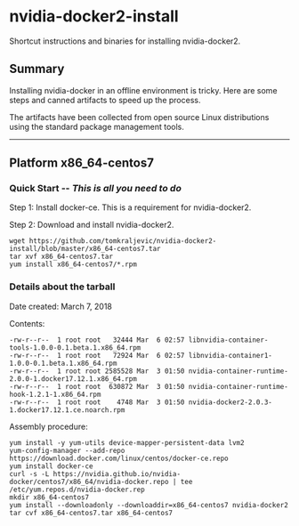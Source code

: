 # nvidia-docker2-install
Shortcut instructions and binaries for installing nvidia-docker2.

## Summary

Installing nvidia-docker in an offline environment is tricky.  Here are some steps and canned artifacts to speed up the process.

The artifacts have been collected from open source Linux distributions using the standard package management tools.

---

## Platform x86_64-centos7

### Quick Start -- *This is all you need to do*

Step 1:  Install docker-ce.  This is a requirement for nvidia-docker2.

Step 2:  Download and install nvidia-docker2.

```
wget https://github.com/tomkraljevic/nvidia-docker2-install/blob/master/x86_64-centos7.tar
tar xvf x86_64-centos7.tar
yum install x86_64-centos7/*.rpm
```

### Details about the tarball

Date created:  March 7, 2018

Contents:

```
-rw-r--r--  1 root root   32444 Mar  6 02:57 libnvidia-container-tools-1.0.0-0.1.beta.1.x86_64.rpm
-rw-r--r--  1 root root   72924 Mar  6 02:57 libnvidia-container1-1.0.0-0.1.beta.1.x86_64.rpm
-rw-r--r--  1 root root 2585528 Mar  3 01:50 nvidia-container-runtime-2.0.0-1.docker17.12.1.x86_64.rpm
-rw-r--r--  1 root root  630872 Mar  3 01:50 nvidia-container-runtime-hook-1.2.1-1.x86_64.rpm
-rw-r--r--  1 root root    4748 Mar  3 01:50 nvidia-docker2-2.0.3-1.docker17.12.1.ce.noarch.rpm
```

Assembly procedure:

```
yum install -y yum-utils device-mapper-persistent-data lvm2
yum-config-manager --add-repo https://download.docker.com/linux/centos/docker-ce.repo
yum install docker-ce
curl -s -L https://nvidia.github.io/nvidia-docker/centos7/x86_64/nvidia-docker.repo | tee /etc/yum.repos.d/nvidia-docker.rep
mkdir x86_64-centos7
yum install --downloadonly --downloaddir=x86_64-centos7 nvidia-docker2
tar cvf x86_64-centos7.tar x86_64-centos7
```
